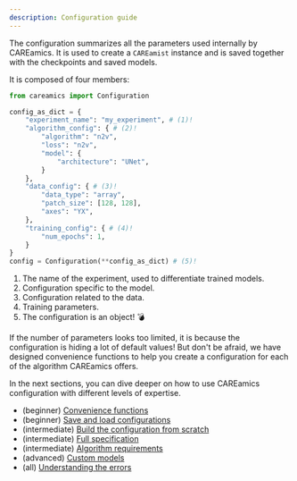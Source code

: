 ```yaml
---
description: Configuration guide
---
```



The configuration summarizes all the parameters used internally by CAREamics. It is 
used to create a `CAREamist` instance and is saved together with the checkpoints and 
saved models.

It is composed of four members:

```python title="Anatomy of the configuration"
from careamics import Configuration

config_as_dict = {
    "experiment_name": "my_experiment", # (1)!
    "algorithm_config": { # (2)!
        "algorithm": "n2v",
        "loss": "n2v",
        "model": {
            "architecture": "UNet",
        }
    },
    "data_config": { # (3)!
        "data_type": "array",
        "patch_size": [128, 128],
        "axes": "YX",
    },
    "training_config": { # (4)!
        "num_epochs": 1,
    }
}
config = Configuration(**config_as_dict) # (5)!
```

1. The name of the experiment, used to differentiate trained models.
2. Configuration specific to the model.
3. Configuration related to the data.
4. Training parameters.
5. The configuration is an object! :bomb:

If the number of parameters looks too limited, it is because the configuration is
hiding a lot of default values! But don't be afraid, we have designed convenience
functions to help you create a configuration for each of the algorithm CAREamics
offers.

In the next sections, you can dive deeper on how to use CAREamics 
configuration with different levels of expertise.

- (beginner) [Convenience functions](convenience_functions)
- (beginner) [Save and load configurations](save_load)
- (intermediate) [Build the configuration from scratch](build_configuration)
- (intermediate) [Full specification](full_spec)
- (intermediate) [Algorithm requirements](algorithm_requirements)
- (advanced) [Custom models](advanced_configuration)
- (all) [Understanding the errors](cunderstanding_errors)
